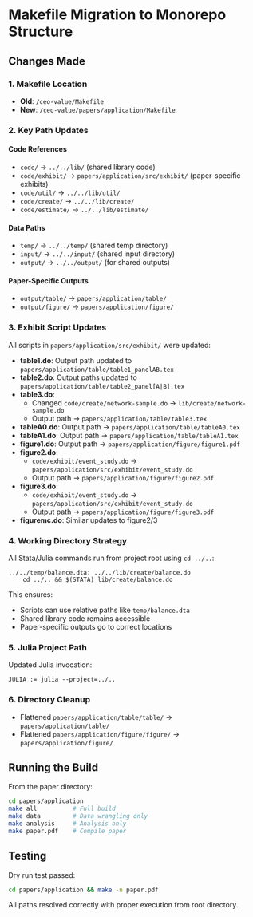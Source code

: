 # Makefile Migration to Monorepo Structure

## Changes Made

### 1. Makefile Location
- **Old**: `/ceo-value/Makefile`  
- **New**: `/ceo-value/papers/application/Makefile`

### 2. Key Path Updates

#### Code References
- `code/` → `../../lib/` (shared library code)
- `code/exhibit/` → `papers/application/src/exhibit/` (paper-specific exhibits)
- `code/util/` → `../../lib/util/`
- `code/create/` → `../../lib/create/`
- `code/estimate/` → `../../lib/estimate/`

#### Data Paths  
- `temp/` → `../../temp/` (shared temp directory)
- `input/` → `../../input/` (shared input directory)
- `output/` → `../../output/` (for shared outputs)

#### Paper-Specific Outputs
- `output/table/` → `papers/application/table/`
- `output/figure/` → `papers/application/figure/`

### 3. Exhibit Script Updates

All scripts in `papers/application/src/exhibit/` were updated:

- **table1.do**: Output path updated to `papers/application/table/table1_panelAB.tex`
- **table2.do**: Output paths updated to `papers/application/table/table2_panel[A|B].tex`
- **table3.do**: 
  - Changed `code/create/network-sample.do` → `lib/create/network-sample.do`
  - Output path → `papers/application/table/table3.tex`
- **tableA0.do**: Output path → `papers/application/table/tableA0.tex`
- **tableA1.do**: Output path → `papers/application/table/tableA1.tex`
- **figure1.do**: Output path → `papers/application/figure/figure1.pdf`
- **figure2.do**: 
  - `code/exhibit/event_study.do` → `papers/application/src/exhibit/event_study.do`
  - Output path → `papers/application/figure/figure2.pdf`
- **figure3.do**: 
  - `code/exhibit/event_study.do` → `papers/application/src/exhibit/event_study.do`
  - Output path → `papers/application/figure/figure3.pdf`
- **figuremc.do**: Similar updates to figure2/3

### 4. Working Directory Strategy

All Stata/Julia commands run from project root using `cd ../..`:
```make
../../temp/balance.dta: ../../lib/create/balance.do
	cd ../.. && $(STATA) lib/create/balance.do
```

This ensures:
- Scripts can use relative paths like `temp/balance.dta` 
- Shared library code remains accessible
- Paper-specific outputs go to correct locations

### 5. Julia Project Path

Updated Julia invocation:
```make
JULIA := julia --project=../..
```

### 6. Directory Cleanup

- Flattened `papers/application/table/table/` → `papers/application/table/`
- Flattened `papers/application/figure/figure/` → `papers/application/figure/`

## Running the Build

From the paper directory:
```bash
cd papers/application
make all          # Full build
make data         # Data wrangling only
make analysis     # Analysis only  
make paper.pdf    # Compile paper
```

## Testing

Dry run test passed:
```bash
cd papers/application && make -n paper.pdf
```

All paths resolved correctly with proper execution from root directory.
